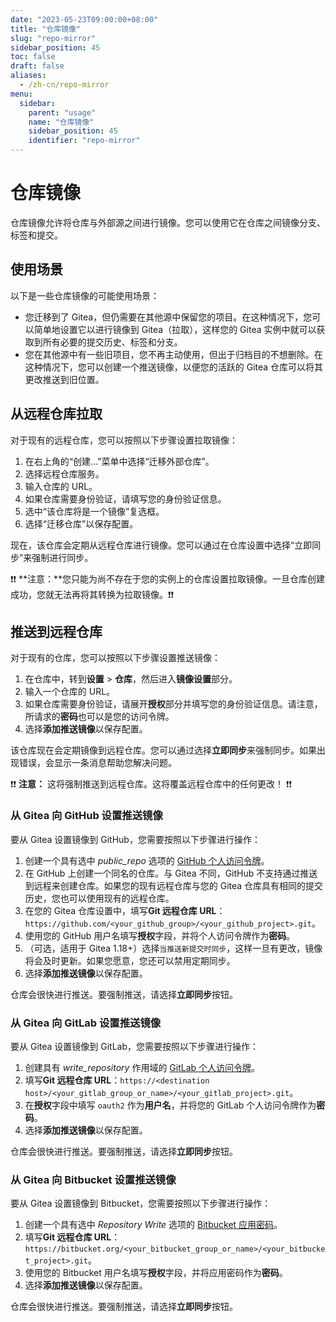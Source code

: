 ```yaml
---
date: "2023-05-23T09:00:00+08:00"
title: "仓库镜像"
slug: "repo-mirror"
sidebar_position: 45
toc: false
draft: false
aliases:
  - /zh-cn/repo-mirror
menu:
  sidebar:
    parent: "usage"
    name: "仓库镜像"
    sidebar_position: 45
    identifier: "repo-mirror"
---
```


# 仓库镜像

仓库镜像允许将仓库与外部源之间进行镜像。您可以使用它在仓库之间镜像分支、标签和提交。

## 使用场景

以下是一些仓库镜像的可能使用场景：

- 您迁移到了 Gitea，但仍需要在其他源中保留您的项目。在这种情况下，您可以简单地设置它以进行镜像到 Gitea（拉取），这样您的 Gitea 实例中就可以获取到所有必要的提交历史、标签和分支。
- 您在其他源中有一些旧项目，您不再主动使用，但出于归档目的不想删除。在这种情况下，您可以创建一个推送镜像，以便您的活跃的 Gitea 仓库可以将其更改推送到旧位置。

## 从远程仓库拉取

对于现有的远程仓库，您可以按照以下步骤设置拉取镜像：

1. 在右上角的“创建...”菜单中选择“迁移外部仓库”。
2. 选择远程仓库服务。
3. 输入仓库的 URL。
4. 如果仓库需要身份验证，请填写您的身份验证信息。
5. 选中“该仓库将是一个镜像”复选框。
6. 选择“迁移仓库”以保存配置。

现在，该仓库会定期从远程仓库进行镜像。您可以通过在仓库设置中选择“立即同步”来强制进行同步。

:exclamation::exclamation: **注意：**您只能为尚不存在于您的实例上的仓库设置拉取镜像。一旦仓库创建成功，您就无法再将其转换为拉取镜像。:exclamation::exclamation:

## 推送到远程仓库

对于现有的仓库，您可以按照以下步骤设置推送镜像：

1. 在仓库中，转到**设置** > **仓库**，然后进入**镜像设置**部分。
2. 输入一个仓库的 URL。
3. 如果仓库需要身份验证，请展开**授权**部分并填写您的身份验证信息。请注意，所请求的**密码**也可以是您的访问令牌。
4. 选择**添加推送镜像**以保存配置。

该仓库现在会定期镜像到远程仓库。您可以通过选择**立即同步**来强制同步。如果出现错误，会显示一条消息帮助您解决问题。

:exclamation::exclamation: **注意：** 这将强制推送到远程仓库。这将覆盖远程仓库中的任何更改！ :exclamation::exclamation:

### 从 Gitea 向 GitHub 设置推送镜像

要从 Gitea 设置镜像到 GitHub，您需要按照以下步骤进行操作：

1. 创建一个具有选中 *public_repo* 选项的 [GitHub 个人访问令牌](https://docs.github.com/en/github/authenticating-to-github/creating-a-personal-access-token)。
2. 在 GitHub 上创建一个同名的仓库。与 Gitea 不同，GitHub 不支持通过推送到远程来创建仓库。如果您的现有远程仓库与您的 Gitea 仓库具有相同的提交历史，您也可以使用现有的远程仓库。
3. 在您的 Gitea 仓库设置中，填写**Git 远程仓库 URL**：`https://github.com/<your_github_group>/<your_github_project>.git`。
4. 使用您的 GitHub 用户名填写**授权**字段，并将个人访问令牌作为**密码**。
5. （可选，适用于 Gitea 1.18+）选择`当推送新提交时同步`，这样一旦有更改，镜像将会及时更新。如果您愿意，您还可以禁用定期同步。
6. 选择**添加推送镜像**以保存配置。

仓库会很快进行推送。要强制推送，请选择**立即同步**按钮。

### 从 Gitea 向 GitLab 设置推送镜像

要从 Gitea 设置镜像到 GitLab，您需要按照以下步骤进行操作：

1. 创建具有 *write_repository* 作用域的 [GitLab 个人访问令牌](https://docs.gitlab.com/ee/user/profile/personal_access_tokens.html)。
2. 填写**Git 远程仓库 URL**：`https://<destination host>/<your_gitlab_group_or_name>/<your_gitlab_project>.git`。
3. 在**授权**字段中填写 `oauth2` 作为**用户名**，并将您的 GitLab 个人访问令牌作为**密码**。
4. 选择**添加推送镜像**以保存配置。

仓库会很快进行推送。要强制推送，请选择**立即同步**按钮。

### 从 Gitea 向 Bitbucket 设置推送镜像

要从 Gitea 设置镜像到 Bitbucket，您需要按照以下步骤进行操作：

1. 创建一个具有选中 *Repository Write* 选项的 [Bitbucket 应用密码](https://support.atlassian.com/bitbucket-cloud/docs/app-passwords/)。
2. 填写**Git 远程仓库 URL**：`https://bitbucket.org/<your_bitbucket_group_or_name>/<your_bitbucket_project>.git`。
3. 使用您的 Bitbucket 用户名填写**授权**字段，并将应用密码作为**密码**。
4. 选择**添加推送镜像**以保存配置。

仓库会很快进行推送。要强制推送，请选择**立即同步**按钮。
